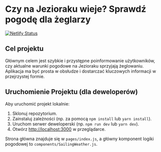 # Czy na Jezioraku wieje? Sprawdź pogodę dla żeglarzy
[![Netlify Status](https://api.netlify.com/api/v1/badges/b1209405-08e2-4ffd-95e6-3cce6a796f29/deploy-status)](https://app.netlify.com/projects/jeziorak/deploys)

## Cel projektu

Głównym celem jest szybkie i przystępne poinformowanie użytkowników, czy aktualne warunki pogodowe na Jezioraku sprzyjają żeglowaniu. Aplikacja ma być prosta w obsłudze i dostarczać kluczowych informacji w przejrzystej formie.

## Uruchomienie Projektu (dla deweloperów)

Aby uruchomić projekt lokalnie:

1.  Sklonuj repozytorium.
2.  Zainstaluj zależności (np. za pomocą `npm install` lub `yarn install`).
3.  Uruchom serwer deweloperski (np. `npm run dev` lub `yarn dev`).
4.  Otwórz [http://localhost:3000](http://localhost:3000) w przeglądarce.

Strona główna znajduje się w `pages/index.js`, a główny komponent logiki pogodowej to `components/SailingWeather.js`.
